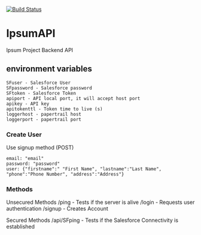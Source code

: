 [![Build Status](https://travis-ci.org/Ipsumaite/IpsumAPI.svg?branch=oceano)](https://travis-ci.org/Ipsumaite/IpsumAPI)

# IpsumAPI

Ipsum Project Backend API


## environment variables
```
SFuser - Salesforce User
SFpassword - Salesforce password
SFtoken - Salesforce Token
apiport - API local port, it will accept host port
apikey - API key
apitokenttl - Token time to live (s)
loggerhost - papertrail host
loggerport - papertrail port
```


### Create User
Use signup method (POST)

```
email: "email"
password: "password"
user: {"firstname":" "First Name", "lastname":"Last Name", "phone":"Phone Number", "address":"Address"}
```


### Methods
Unsecured Methods
/ping - Tests if the server is alive
/login - Requests user authentication
/signup - Creates Account

Secured Methods
/api/SFping - Tests if the Salesforce Connectivity is established


